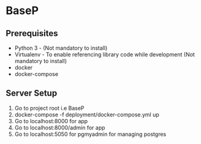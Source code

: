 # BaseP

## Prerequisites

* Python 3   -  (Not mandatory to install)
* Virtualenv -  To enable referencing library code while development (Not mandatory to install)
* docker 
* docker-compose

## Server Setup

1. Go to project root i.e BaseP
2. docker-compose -f deployment/docker-compose.yml up
3. Go to localhost:8000 for app
4. Go to localhost:8000/admin for app
5. Go to localhost:5050 for pgmyadmin for managing postgres